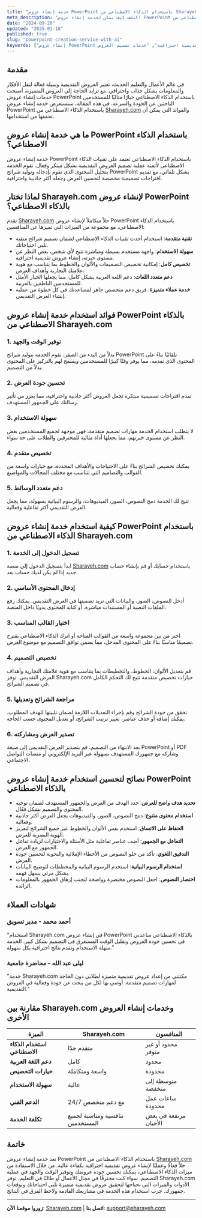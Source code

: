 ```yaml
---
title: "خدمة إنشاء عروض PowerPoint باستخدام الذكاء الاصطناعي من Sharayeh.com - تصميم احترافي بالعربية"
meta_description: "اكتشف كيف يمكن لخدمة إنشاء عروض PowerPoint باستخدام الذكاء الاصطناعي من Sharayeh.com تعزيز عروضك التقديمية بجودة احترافية وسهولة استخدام فائقة."
date: "2024-09-20"
updated: "2025-01-18"
published: true
slug: "powerpoint-creation-service-with-ai"
keywords: ["إنشاء عروض PowerPoint بالذكاء الاصطناعي", "تصميم عروض تقديمية احترافية", "خدمات تصميم العروض", "Sharayeh.com", "عروض تقديمية بالذكاء الاصطناعي"]
---
```

    
## مقدمة

في عالم الأعمال والتعليم الحديث، تعتبر العروض التقديمية وسيلة فعالة لنقل الأفكار والمعلومات بشكل جذاب واحترافي. مع تزايد الحاجة إلى العروض المتميزة، أصبحت خدمات إنشاء عروض PowerPoint باستخدام الذكاء الاصطناعي خيارًا مثاليًا للمستخدمين الباحثين عن الجودة والسرعة. في هذه المقالة، سنستعرض خدمة إنشاء عروض PowerPoint باستخدام الذكاء الاصطناعي من [Sharayeh.com](https://sharayeh.com) والفوائد التي يمكن أن تحققها من استخدامها.

## ما هي خدمة إنشاء عروض PowerPoint باستخدام الذكاء الاصطناعي؟

خدمة إنشاء عروض PowerPoint باستخدام الذكاء الاصطناعي تعتمد على تقنيات الذكاء الاصطناعي لأتمتة عملية تصميم العروض التقديمية بشكل مبتكر وفعال. تقوم الخدمة بتحليل المحتوى الذي تقوم بإدخاله وتوليد شرائح PowerPoint بشكل تلقائي، مع تقديم اقتراحات تصميمية مخصصة لتحسين العرض وجعله أكثر جاذبية واحترافية.

## لماذا تختار Sharayeh.com لإنشاء عروض PowerPoint بالذكاء الاصطناعي؟

تقدم [Sharayeh.com](https://sharayeh.com) حلاً متكاملاً لإنشاء عروض PowerPoint باستخدام الذكاء الاصطناعي، مع مجموعة من الميزات التي تميزها عن المنافسين:

- **تقنية متقدمة**: استخدام أحدث تقنيات الذكاء الاصطناعي لضمان تصميم شرائح متقنة تلبي احتياجاتك.
- **سهولة الاستخدام**: واجهة مستخدم بسيطة ومباشرة تتيح لأي شخص، بغض النظر عن مستوى خبرته، إنشاء عروض تقديمية احترافية.
- **تخصيص كامل**: إمكانية تخصيص التصميمات والألوان والخطوط بما يتناسب مع هوية علامتك التجارية وأهداف العرض.
- **دعم متعدد اللغات**: دعم اللغة العربية بشكل كامل، مما يجعلها الخيار الأمثل للمستخدمين الناطقين بالعربية.
- **خدمة عملاء متميزة**: فريق دعم متخصص جاهز لمساعدتك في كل خطوة من عملية إنشاء العرض التقديمي.

## فوائد استخدام خدمة إنشاء عروض PowerPoint بالذكاء الاصطناعي من Sharayeh.com

### 1. **توفير الوقت والجهد**

بدلاً من البدء من الصفر، تقوم الخدمة بتوليد شرائح PowerPoint تلقائيًا بناءً على المحتوى الذي تقدمه، مما يوفر وقتًا كبيرًا للمستخدمين ويسمح لهم بالتركيز على المحتوى بدلاً من التصميم.

### 2. **تحسين جودة العرض**

تقدم اقتراحات تصميمية مبتكرة تجعل العروض أكثر جاذبية واحترافية، مما يعزز من تأثير رسالتك على الجمهور المستهدف.

### 3. **سهولة الاستخدام**

لا يتطلب استخدام الخدمة مهارات تصميم متقدمة، فهي موجهة لجميع المستخدمين بغض النظر عن مستوى خبرتهم، مما يجعلها أداة مثالية للمحترفين والطلاب على حد سواء.

### 4. **تخصيص متقدم**

يمكنك تخصيص الشرائح بناءً على الاحتياجات والأهداف المحددة، مع خيارات واسعة من القوالب والتصاميم التي تتناسب مع مختلف المجالات والمواضيع.

### 5. **دعم متعدد الوسائط**

تتيح لك الخدمة دمج النصوص، الصور، الفيديوهات، والرسوم البيانية بسهولة، مما يجعل العرض التقديمي أكثر تفاعلية وفعالية.

## كيفية استخدام خدمة إنشاء عروض PowerPoint باستخدام الذكاء الاصطناعي من Sharayeh.com

### 1. **تسجيل الدخول إلى الخدمة**

ابدأ بتسجيل الدخول إلى منصة [Sharayeh.com](https://sharayeh.com) باستخدام حسابك أو قم بإنشاء حساب جديد إذا لم يكن لديك حساب بعد.

### 2. **إدخال المحتوى الأساسي**

أدخل النصوص، الصور، والبيانات التي تريد تضمينها في العرض التقديمي. يمكنك رفع الملفات النصية أو المستندات مباشرة، أو كتابة المحتوى يدويًا داخل المنصة.

### 3. **اختيار القالب المناسب**

اختر من بين مجموعة واسعة من القوالب المتاحة أو اترك الذكاء الاصطناعي يقترح تصميمًا مناسبًا بناءً على المحتوى المدخل، مما يضمن توافق التصميم مع موضوع العرض.

### 4. **تخصيص التصميم**

قم بتعديل الألوان، الخطوط، والتخطيطات بما يتناسب مع هوية علامتك التجارية وأهداف العرض التقديمي. توفر Sharayeh.com خيارات تخصيص متقدمة تتيح لك التحكم الكامل في تصميم الشرائح.

### 5. **مراجعة الشرائح وتعديلها**

تحقق من جودة الشرائح وقم بإجراء التعديلات اللازمة لضمان تلبيتها للهدف المطلوب. يمكنك إضافة أو حذف عناصر، تغيير ترتيب الشرائح، أو تعديل المحتوى حسب الحاجة.

### 6. **تصدير العرض ومشاركته**

بعد الانتهاء من التصميم، قم بتصدير العرض التقديمي إلى صيغة PowerPoint أو PDF وشاركه مع جمهورك المستهدف بسهولة عبر البريد الإلكتروني أو منصات التواصل الاجتماعي.

## نصائح لتحسين استخدام خدمة إنشاء عروض PowerPoint بالذكاء الاصطناعي

- **تحديد هدف واضح للعرض**: حدد الهدف من العرض والجمهور المستهدف لضمان توجيه المحتوى والتصميم بشكل فعّال.
- **استخدام محتوى متنوع**: دمج النصوص، الصور، والفيديوهات يجعل العرض أكثر جاذبية وفعالية.
- **الحفاظ على الاتساق**: استخدم نفس الألوان والخطوط عبر جميع الشرائح لتعزيز الهوية البصرية للعرض.
- **التفاعل مع الجمهور**: أضف عناصر تفاعلية مثل الأسئلة والاختبارات لزيادة تفاعل الجمهور مع العرض.
- **التدقيق اللغوي**: تأكد من خلو النصوص من الأخطاء الإملائية والنحوية لتحسين جودة العرض.
- **استخدام الرسوم البيانية**: استخدم الرسوم البيانية والمخططات لتوضيح البيانات بشكل مرئي يسهل فهمه.
- **اختصار النصوص**: اجعل النصوص مختصرة وواضحة لتجنب إرهاق الجمهور بالمعلومات الزائدة.

## شهادات العملاء

### أحمد محمد - مدير تسويق
"استخدام Sharayeh.com في إنشاء عروض PowerPoint بالذكاء الاصطناعي ساعدني في تحسين جودة العروض وتقليل الوقت المستغرق في التصميم بشكل كبير. الخدمة سهلة الاستخدام وتقدم نتائج احترافية بكل سهولة."

### ليلى عبد الله - محاضرة جامعية
"خدمة Sharayeh.com مكنتني من إعداد عروض تقديمية متميزة لطلابي دون الحاجة لمهارات تصميم متقدمة. أوصي بها لكل من يبحث عن جودة وفعالية في العروض التقديمية."

## مقارنة بين Sharayeh.com وخدمات إنشاء العروض الأخرى

| الميزة                     | Sharayeh.com                      | المنافسون                        |
|----------------------------|-----------------------------------|----------------------------------|
| **استخدام الذكاء الاصطناعي** | متقدم جدًا                          | محدود أو غير متوفر                |
| **دعم اللغة العربية**      | كامل                              | محدود                            |
| **خيارات التخصيص**        | واسعة ومتكاملة                     | محدودة                            |
| **سهولة الاستخدام**       | عالية                             | متوسطة إلى منخفضة                 |
| **الدعم الفني**            | 24/7 مع دعم متخصص                   | ساعات عمل محدودة                  |
| **تكلفة الخدمة**           | تنافسية ومناسبة لجميع المستخدمين  | مرتفعة في بعض الأحيان            |

## خاتمة

تعد خدمة إنشاء عروض PowerPoint باستخدام الذكاء الاصطناعي من [Sharayeh.com](https://sharayeh.com) حلاً فعالًا وعمليًا لإنشاء عروض تقديمية احترافية بكفاءة عالية. من خلال الاستفادة من ميزات الذكاء الاصطناعي، يمكنك تحسين جودة عروضك وتوفير الوقت والجهد في عملية التصميم. سواء كنت محترفًا في مجال الأعمال أو طالبًا في التعليم، توفر Sharayeh.com الأدوات والميزات التي تحتاجها لتحقيق عروض تقديمية متميزة تلبي احتياجاتك وتوقعات جمهورك. جرب استخدام هذه الخدمة في مشاريعك القادمة ولاحظ الفرق في النتائج.

---

**زوروا موقعنا الآن**: [Sharayeh.com](https://sharayeh.com) | **اتصل بنا**: [support@sharayeh.com](mailto:support@sharayeh.com)
